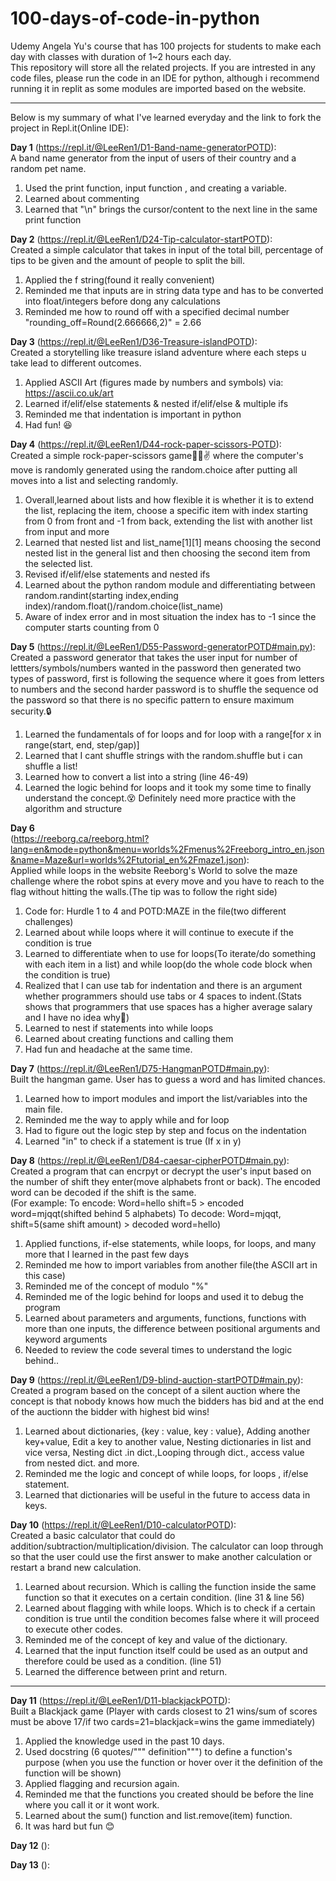 # 100-days-of-code-in-python
Udemy Angela Yu's course that has 100 projects for students to make each day with classes with duration of 1~2 hours each day.<br>
This repository will store all the related projects. If you are intrested in any code files, please run the code in an IDE for python, although i recommend running it in replit as some modules are imported based on the website.<hr>

Below is my summary of what I've learned everyday and the link to fork the project in Repl.it(Online IDE):

<b>Day 1</b> (https://repl.it/@LeeRen1/D1-Band-name-generatorPOTD):<br>
A band name generator from the input of users of their country and a random pet name.
1. Used the print function, input function , and creating a variable.
2. Learned about commenting
3. Learned that "\n" brings the cursor/content to the next line in the same print function

<b>Day 2</b> (https://repl.it/@LeeRen1/D24-Tip-calculator-startPOTD):<br>
Created a simple calculator that takes in input of the total bill, percentage of tips to be given and the amount of people to split the bill. 
1. Applied the f string(found it really convenient)
2. Reminded me that inputs are in string data type and has to be converted into float/integers before dong any calculations
3. Reminded me how to round off with a specified decimal number "rounding_off=Round(2.666666,2)" = 2.66

<b>Day 3</b> (https://repl.it/@LeeRen1/D36-Treasure-islandPOTD):<br>
Created a storytelling like treasure island adventure where each steps u take lead to different outcomes.
1. Applied ASCII Art (figures made by numbers and symbols) via: https://ascii.co.uk/art
2. Learned if/elif/else statements & nested if/elif/else & multiple ifs
3. Reminded me that indentation is important in python
4. Had fun! 😆

<b>Day 4</b> (https://repl.it/@LeeRen1/D44-rock-paper-scissors-POTD):<br>
Created a simple rock-paper-scissors game👊🤚✌ where the computer's move is randomly generated using the random.choice after putting all moves into a list and selecting randomly.
1. Overall,learned about lists and how flexible it is whether it is to extend the list, replacing the item, choose a specific item with index starting from 0 from front and -1 from back, extending the list with another list from input and more
2. Learned that nested list and list_name[1][1] means choosing the second nested list in the general list and then choosing the second item from the selected list.
3. Revised if/elif/else statements and nested ifs
4. Learned about the python random module and differentiating between random.randint(starting index,ending index)/random.float()/random.choice(list_name)
5. Aware of index error and in most situation the index has to -1 since the computer starts counting from 0

<b>Day 5</b> (https://repl.it/@LeeRen1/D55-Password-generatorPOTD#main.py):<br>
Created a password generator that takes the user input for number of lettters/symbols/numbers wanted in the password then generated two types of password, first is following the sequence where it goes from letters to numbers and the second harder password is to shuffle the sequence od the password so that there is no specific pattern to ensure maximum security.🔒
1. Learned the fundamentals of for loops and for loop with a range[for x in range(start, end, step/gap)] 
2. Learned that I cant shuffle strings with the random.shuffle but i can shuffle a list!
3. Learned how to convert a list into a string (line 46-49)
4. Learned the logic behind for loops and it took my some time to finally understand the concept.😵 Definitely need more practice with the algorithm and structure

<b>Day 6</b> <br>
(https://reeborg.ca/reeborg.html?lang=en&mode=python&menu=worlds%2Fmenus%2Freeborg_intro_en.json&name=Maze&url=worlds%2Ftutorial_en%2Fmaze1.json):<br>
Applied while loops in the website Reeborg's World to solve the maze challenge where the robot spins at every move and you have to reach to the flag without hitting the walls.(The tip was to follow the right side)
1. Code for: Hurdle 1 to 4 and POTD:MAZE in the file(two different challenges)
2. Learned about while loops where it will continue to execute if the condition is true
3. Learned to differentiate when to use for loops(To iterate/do something with each item in a list) and while loop(do the whole code block when the condition is true)
4. Realized that I can use tab for indentation and there is an argument whether programmers should use tabs or 4 spaces to indent.(Stats shows that programmers that use spaces has a higher average salary and I have no idea why🤣)
5. Learned to nest if statements into while loops
6. Learned about creating functions and calling them
7. Had fun and headache at the same time.

<b>Day 7</b> (https://repl.it/@LeeRen1/D75-HangmanPOTD#main.py):<br>
Built the hangman game. User has to guess a word and has limited chances.
1. Learned how to import modules and import the list/variables into the main file.
2. Reminded me the way to apply while and for loop
3. Had to figure out the logic step by step and focus on the indentation
4. Learned "in" to check if a statement is true (If x in y) 

<b>Day 8</b> (https://repl.it/@LeeRen1/D84-caesar-cipherPOTD#main.py):<br>
Created a program that can encrpyt or decrypt the user's input based on the number of shift they enter(move alphabets front or back). The encoded word can be decoded if the shift is the same.<br>(For example: To encode: Word=hello shift=5 > encoded word=mjqqt(shifted behind 5 alphabets) To decode: Word=mjqqt, shift=5(same shift amount) > decoded word=hello)
1. Applied functions, if-else statements, while loops, for loops, and many more that I learned in the past few days
2. Reminded me how to  import variables from another file(the ASCII art in this case)
3. Reminded me of the concept of modulo "%"
4.  Reminded me of the logic behind for loops and used it to debug the program
5. Learned about parameters and arguments, functions, functions with more than one inputs, the difference between positional arguments and keyword arguments
6. Needed to review the code several times to understand the logic behind..

<b>Day 9</b> (https://repl.it/@LeeRen1/D9-blind-auction-startPOTD#main.py):<br>
Created a program based on the concept of a silent auction where the concept is that nobody knows how much the bidders has bid and at the end of the auctionn the bidder with highest bid wins!
1. Learned about dictionaries, {key : value, key : value}, Adding another key+value, Edit a key to another value, Nesting dictionaries in list and vice versa, Nesting dict .in dict.,Looping through dict., access value from nested dict. and more.
2. Reminded me the logic and concept of while loops, for loops , if/else statement. 
3. Learned that dictionaries will be useful in the future to access data in keys.

<b>Day 10</b> (https://repl.it/@LeeRen1/D10-calculatorPOTD):<br>
Created a basic calculator that could do addition/subtraction/multiplication/division. The calculator can loop through so that the user could use the first answer to make another calculation or restart a brand new calculation.
1. Learned about recursion. Which is calling the function inside the same function so that it executes on a certain condition. (line 31 & line 56)
2. Learned about flagging with while loops. Which is to check if a certain condition is true until the condition becomes false where it will proceed to execute other codes. 
3. Reminded me of the concept of key and value of the dictionary.
4. Learned that the input function itself could be used as an output and therefore could be used as a condition. (line 51)
5. Learned the difference between print and return. 
<hr>

<b>Day 11</b> (https://repl.it/@LeeRen1/D11-blackjackPOTD):<br>
Built a Blackjack  game (Player with cards closest to 21 wins/sum of scores must be above 17/if two cards=21=blackjack=wins the game immediately)
1. Applied the knowledge used in the past 10 days.
2. Used docstring (6 quotes/""" definition""") to define a function's purpose (when you use the function or hover over it the definition of the function will be shown)
3.  Applied flagging and recursion again.
4. Reminded me that the functions you created should be before the line where you call it or it wont work.
5. Learned about the sum() function and list.remove(item) function.
6. It was hard but fun 😊

<b>Day 12</b> ():<br>

<b>Day 13</b> ():<br>
